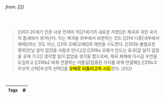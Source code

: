 
###### from: [[]]

<br/>

>[[303 20세기 인문 사상 전체의 적|21세기의 새로운 저항]]은 제국과 국민 국가의 틈새에서 생겨난다. 이는 제국을 외부에서 비판하는 것도 [[314 다중|내부에서 해체]]하는 것도 아닌, [[315 오배|오배]]의 재연을 시도한다. [[305b 불필요한 행위|만날 일이 없었을 사람과 만나고]] [[308a 오해가 만드는 효과|갈 일이 없었을 곳에 가고]] 생각할 일이 없었을 생각을 함으로써, 제국 체제에 다시금 우연을 도입하고 [[316b2 바꿔 연결하는 지름길|집중된 가지를 바꿔 연결해]] [[316c3 우선적 선택|우선적 선택]]을 <mark class="hltr-yellow">오배로 되돌리고자 시도</mark>한다. (202)

<br/>

| <small> Tags </small> | # |
| --- | --- |
